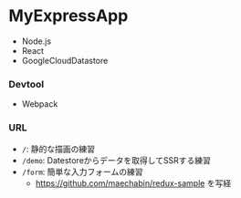 # MyExpressApp

- Node.js
- React
- GoogleCloudDatastore

### Devtool
- Webpack

### URL
- `/`: 静的な描画の練習
- `/demo`: Datestoreからデータを取得してSSRする練習
- `/form`: 簡単な入力フォームの練習
  - https://github.com/maechabin/redux-sample を写経
